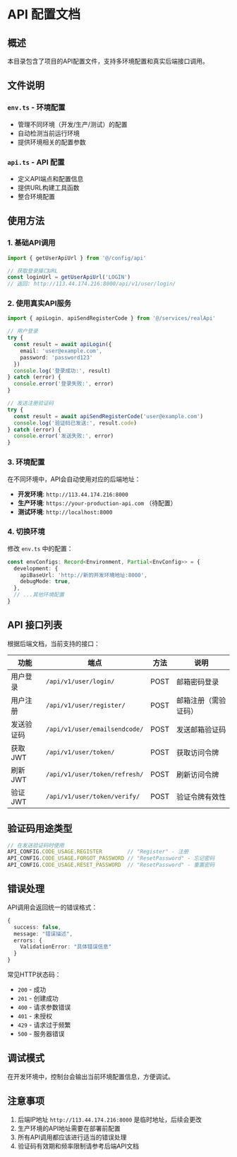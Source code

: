 # API 配置文档

## 概述

本目录包含了项目的API配置文件，支持多环境配置和真实后端接口调用。

## 文件说明

### `env.ts` - 环境配置
- 管理不同环境（开发/生产/测试）的配置
- 自动检测当前运行环境
- 提供环境相关的配置参数

### `api.ts` - API 配置
- 定义API端点和配置信息
- 提供URL构建工具函数
- 整合环境配置

## 使用方法

### 1. 基础API调用

```typescript
import { getUserApiUrl } from '@/config/api'

// 获取登录接口URL
const loginUrl = getUserApiUrl('LOGIN')
// 返回: http://113.44.174.216:8000/api/v1/user/login/
```

### 2. 使用真实API服务

```typescript
import { apiLogin, apiSendRegisterCode } from '@/services/realApi'

// 用户登录
try {
  const result = await apiLogin({
    email: 'user@example.com',
    password: 'password123'
  })
  console.log('登录成功:', result)
} catch (error) {
  console.error('登录失败:', error)
}

// 发送注册验证码
try {
  const result = await apiSendRegisterCode('user@example.com')
  console.log('验证码已发送:', result.code)
} catch (error) {
  console.error('发送失败:', error)
}
```

### 3. 环境配置

在不同环境中，API会自动使用对应的后端地址：

- **开发环境**: `http://113.44.174.216:8000`
- **生产环境**: `https://your-production-api.com` （待配置）
- **测试环境**: `http://localhost:8000`

### 4. 切换环境

修改 `env.ts` 中的配置：

```typescript
const envConfigs: Record<Environment, Partial<EnvConfig>> = {
  development: {
    apiBaseUrl: 'http://新的开发环境地址:8000',
    debugMode: true,
  },
  // ...其他环境配置
}
```

## API 接口列表

根据后端文档，当前支持的接口：

| 功能 | 端点 | 方法 | 说明 |
|------|------|------|------|
| 用户登录 | `/api/v1/user/login/` | POST | 邮箱密码登录 |
| 用户注册 | `/api/v1/user/register/` | POST | 邮箱注册（需验证码） |
| 发送验证码 | `/api/v1/user/emailsendcode/` | POST | 发送邮箱验证码 |
| 获取JWT | `/api/v1/user/token/` | POST | 获取访问令牌 |
| 刷新JWT | `/api/v1/user/token/refresh/` | POST | 刷新访问令牌 |
| 验证JWT | `/api/v1/user/token/verify/` | POST | 验证令牌有效性 |

## 验证码用途类型

```typescript
// 在发送验证码时使用
API_CONFIG.CODE_USAGE.REGISTER        // "Register" - 注册
API_CONFIG.CODE_USAGE.FORGOT_PASSWORD // "ResetPassword" - 忘记密码
API_CONFIG.CODE_USAGE.RESET_PASSWORD  // "ResetPassword" - 重置密码
```

## 错误处理

API调用会返回统一的错误格式：

```typescript
{
  success: false,
  message: "错误描述",
  errors: {
    ValidationError: "具体错误信息"
  }
}
```

常见HTTP状态码：
- `200` - 成功
- `201` - 创建成功
- `400` - 请求参数错误
- `401` - 未授权
- `429` - 请求过于频繁
- `500` - 服务器错误

## 调试模式

在开发环境中，控制台会输出当前环境配置信息，方便调试。

## 注意事项

1. 后端IP地址 `http://113.44.174.216:8000` 是临时地址，后续会更改
2. 生产环境的API地址需要在部署前配置
3. 所有API调用都应该进行适当的错误处理
4. 验证码有效期和频率限制请参考后端API文档
